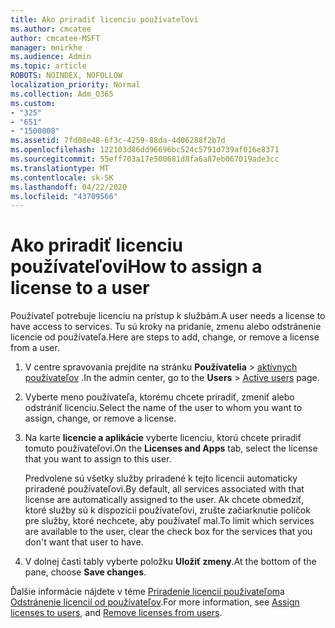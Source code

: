 ```yaml
---
title: Ako priradiť licenciu používateľovi
ms.author: cmcatee
author: cmcatee-MSFT
manager: mnirkhe
ms.audience: Admin
ms.topic: article
ROBOTS: NOINDEX, NOFOLLOW
localization_priority: Normal
ms.collection: Adm_O365
ms.custom:
- "325"
- "651"
- "1500008"
ms.assetid: 7fd08e48-6f3c-4259-88da-4d06288f2b7d
ms.openlocfilehash: 122103d86dd96696bc524c5791d739af016e8371
ms.sourcegitcommit: 55eff703a17e500681d8fa6a87eb067019ade3cc
ms.translationtype: MT
ms.contentlocale: sk-SK
ms.lasthandoff: 04/22/2020
ms.locfileid: "43709566"
---
```

# <a name="how-to-assign-a-license-to-a-user"></a><span data-ttu-id="fe715-102">Ako priradiť licenciu používateľovi</span><span class="sxs-lookup"><span data-stu-id="fe715-102">How to assign a license to a user</span></span>

<span data-ttu-id="fe715-103">Používateľ potrebuje licenciu na prístup k službám.</span><span class="sxs-lookup"><span data-stu-id="fe715-103">A user needs a license to have access to services.</span></span> <span data-ttu-id="fe715-104">Tu sú kroky na pridanie, zmenu alebo odstránenie licencie od používateľa.</span><span class="sxs-lookup"><span data-stu-id="fe715-104">Here are steps to add, change, or remove a license from a user.</span></span>
  
1. <span data-ttu-id="fe715-105">V centre spravovania prejdite na stránku **Používatelia** \> [aktívnych používateľov](https://go.microsoft.com/fwlink/p/?linkid=834822) .</span><span class="sxs-lookup"><span data-stu-id="fe715-105">In the admin center, go to the **Users** \> [Active users](https://go.microsoft.com/fwlink/p/?linkid=834822) page.</span></span>

2. <span data-ttu-id="fe715-106">Vyberte meno používateľa, ktorému chcete priradiť, zmeniť alebo odstrániť licenciu.</span><span class="sxs-lookup"><span data-stu-id="fe715-106">Select the name of the user to whom you want to assign, change, or remove a license.</span></span>

3. <span data-ttu-id="fe715-107">Na karte **licencie a aplikácie** vyberte licenciu, ktorú chcete priradiť tomuto používateľovi.</span><span class="sxs-lookup"><span data-stu-id="fe715-107">On the **Licenses and Apps** tab, select the license that you want to assign to this user.</span></span>

    <span data-ttu-id="fe715-108">Predvolene sú všetky služby priradené k tejto licencii automaticky priradené používateľovi.</span><span class="sxs-lookup"><span data-stu-id="fe715-108">By default, all services associated with that license are automatically assigned to the user.</span></span> <span data-ttu-id="fe715-109">Ak chcete obmedziť, ktoré služby sú k dispozícii používateľovi, zrušte začiarknutie políčok pre služby, ktoré nechcete, aby používateľ mal.</span><span class="sxs-lookup"><span data-stu-id="fe715-109">To limit which services are available to the user, clear the check box for the services that you don't want that user to have.</span></span>

4. <span data-ttu-id="fe715-110">V dolnej časti tably vyberte položku **Uložiť zmeny**.</span><span class="sxs-lookup"><span data-stu-id="fe715-110">At the bottom of the pane, choose **Save changes**.</span></span>

<span data-ttu-id="fe715-111">Ďalšie informácie nájdete v téme [Priradenie licencií používateľom](https://docs.microsoft.com/office365/admin/subscriptions-and-billing/assign-licenses-to-users)a [Odstránenie licencií od používateľov](https://docs.microsoft.com/office365/admin/subscriptions-and-billing/remove-licenses-from-users).</span><span class="sxs-lookup"><span data-stu-id="fe715-111">For more information, see [Assign licenses to users](https://docs.microsoft.com/office365/admin/subscriptions-and-billing/assign-licenses-to-users), and [Remove licenses from users](https://docs.microsoft.com/office365/admin/subscriptions-and-billing/remove-licenses-from-users).</span></span>